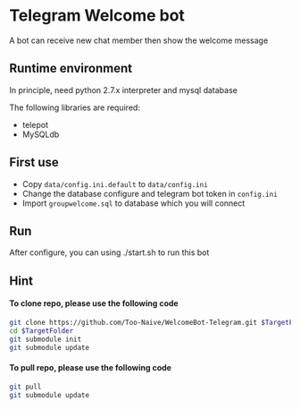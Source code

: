# Telegram Welcome bot

A bot can receive new chat member then show the welcome message

## Runtime environment

In principle, need python 2.7.x interpreter and mysql database

The following libraries are required:
* telepot
* MySQLdb

## First use

* Copy `data/config.ini.default` to `data/config.ini`
* Change the database configure and telegram bot token in `config.ini`
* Import `groupwelcome.sql` to database which you will connect

## Run

After configure, you can using ./start.sh to run this bot

## Hint

#### To clone repo, please use the following code

```bash
git clone https://github.com/Too-Naive/WelcomeBot-Telegram.git $TargetFolder
cd $TargetFolder
git submodule init
git submodule update
```

#### To pull repo, please use the following code

```bash
git pull
git submodule update
```

